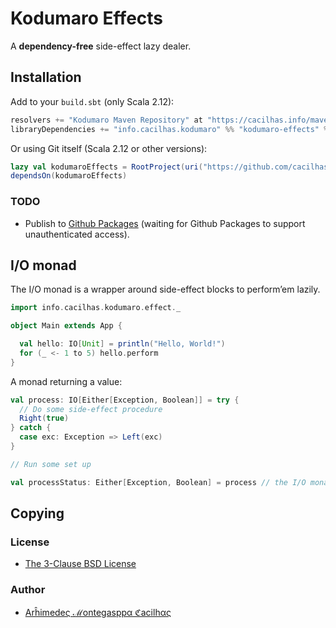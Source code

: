[author]: https://github.com/cacilhas
[license]: https://github.com/cacilhas/effects/blob/master/COPYING
[packages]: https://github.com/cacilhas/maven/packages

# Kodumaro Effects

A **dependency-free** side-effect lazy dealer.

## Installation

Add to your `build.sbt` (only Scala 2.12):

```sbt
resolvers += "Kodumaro Maven Repository" at "https://cacilhas.info/maven"
libraryDependencies += "info.cacilhas.kodumaro" %% "kodumaro-effects" % "1.0.1"
```

Or using Git itself (Scala 2.12 or other versions):

```sbt
lazy val kodumaroEffects = RootProject(uri("https://github.com/cacilhas/effects.git#release/1.0.1"))
dependsOn(kodumaroEffects)
```

### TODO

- Publish to [Github Packages][packages] (waiting for Github Packages to
  support unauthenticated access).

## I/O monad

The I/O monad is a wrapper around side-effect blocks to perform’em lazily.

```scala
import info.cacilhas.kodumaro.effect._

object Main extends App {

  val hello: IO[Unit] = println("Hello, World!")
  for (_ <- 1 to 5) hello.perform
}
```

A monad returning a value:

```scala
val process: IO[Either[Exception, Boolean]] = try {
  // Do some side-effect procedure
  Right(true)
} catch {
  case exc: Exception => Left(exc)
}

// Run some set up

val processStatus: Either[Exception, Boolean] = process // the I/O monad is performed
```

## Copying

### License

- [The 3-Clause BSD License][license]

### Author

- [Arĥimedeς ℳontegasppα ℭacilhας][author]
